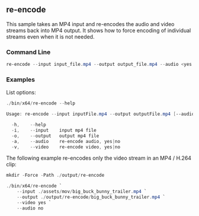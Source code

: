 ## re-encode

This sample takes an MP4 input and re-encodes the audio and video streams back into MP4 output. It shows how to force encoding of individual streams even when it is not needed. 

### Command Line

```powershell
re-encode --input input_file.mp4 --output output_file.mp4 --audio <yes|no> --video <yes|no>
```

###	Examples

List options:

```powershell
./bin/x64/re-encode --help

Usage: re-encode --input inputFile.mp4 --output outputFile.mp4 [--audio yes|no] [--video yes|no]

  -h,    --help
  -i,    --input    input mp4 file
  -o,    --output   output mp4 file
  -a,    --audio    re-encode audio, yes|no
  -v,    --video    re-encode video, yes|no
```

The following example re-encodes only the video stream in an MP4 / H.264 clip: 

```powershell
mkdir -Force -Path ./output/re-encode

./bin/x64/re-encode `
    --input ./assets/mov/big_buck_bunny_trailer.mp4 `
    --output ./output/re-encode/big_buck_bunny_trailer.mp4 `
    --video yes `
    --audio no
```
